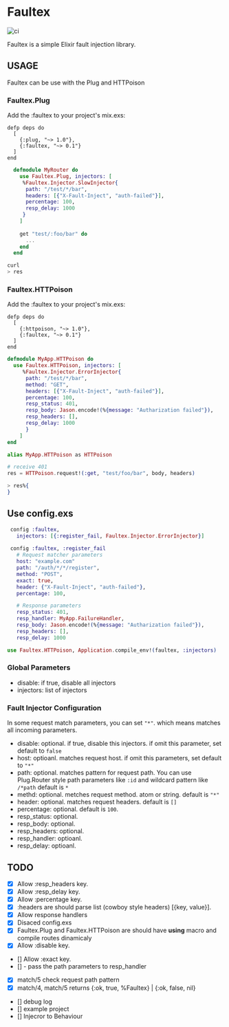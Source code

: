 # Faultex

![ci](https://github.com/kenichirow/faultex/actions/workflows/main.yml/badge.svg)

Faultex is a simple Elixir fault injection library.

## USAGE

Faultex can be use with the Plug and HTTPoison


### Faultex.Plug

Add the :faultex to your project's mix.exs:

```
defp deps do
  [
    {:plug, "~> 1.0"},
    {:faultex, "~> 0.1"}
  ]
end
```

```elixir
  defmodule MyRouter do
    use Faultex.Plug, injectors: [
     %Faultex.Injector.SlowInjector{
      path: "/test/*/bar",
      headers: [{"X-Fault-Inject", "auth-failed"}],
      percentage: 100,
      resp_delay: 1000
     }
    ]
     
    get "test/:foo/bar" do
      ...
    end
  end
```

```bash
curl 
> res
```


### Faultex.HTTPoison

Add the :faultex to your project's mix.exs:

```
defp deps do
  [
    {:httpoison, "~> 1.0"},
    {:faultex, "~> 0.1"}
  ]
end
```

```elixir
defmodule MyApp.HTTPoison do
  use Faultex.HTTPoison, injectors: [
     %Faultex.Injector.ErrorInjector{
      path: "/test/*/bar",
      method: "GET",
      headers: [{"X-Fault-Inject", "auth-failed"}],
      percentage: 100,
      resp_status: 401,
      resp_body: Jason.encode!(%{message: "Autharization failed"}),
      resp_headers: [],
      resp_delay: 1000
      }
    ]
end

alias MyApp.HTTPoison as HTTPoison

# receive 401
res = HTTPoison.request!(:get, "test/foo/bar", body, headers)

> res%{
}
```


## Use config.exs

```elixir
 config :faultex, 
   injectors: [{:register_fail, Faultex.Injector.ErrorInjector}]
     
 config :faultex, :register_fail 
   # Request matcher parameters
   host: "example.com"
   path: "/auth/*/*/register",
   method: "POST",
   exact: true,
   header: {"X-Fault-Inject", "auth-failed"},
   percentage: 100,

   # Response parameters
   resp_status: 401,
   resp_handler: MyApp.FailureHandler,
   resp_body: Jason.encode!(%{message: "Autharization failed"}),
   resp_headers: [],
   resp_delay: 1000
```

```elixir
use Faultex.HTTPoison, Application.compile_env!(faultex, :injectors)
```

### Global Parameters

- disable: if true, disable all injectors
- injectors: list of injectors 

### Fault Injector Configuration

In some request match parameters, you can set `"*"`. 
which means matches all incoming parameters.

- disable: optional. if true, disable this injectors. if omit this parameter, set default to `false`
- host: optioanl. matches request host. if omit this parameters, set default to `"*"` 
- path: optional. matches pattern for request path. You can use Plug.Router style path parameters like `:id` and wildcard pattern like `/*path` default is `*`
- methd: optional. metches request method. atom or string. default is `"*"`
- header: optional. matches request headers. default is `[]`
- percentage: optional. default is `100`.
- resp_status: optional. 
- resp_body: optional.
- resp_headers: optional.
- resp_handler: optioanl.
- resp_delay: optioanl.

## TODO

- [x] Allow :resp_headers key.
- [x] Allow :resp_delay key.
- [x] Allow :percentage key.
- [x] :headers are should parse list (cowboy style headers) [{key, value}].
- [x] Allow response handlers
- [x] Disaced config.exs
- [x] Faultex.Plug and Faultex.HTTPoison are should have __using__ macro and compile routes dinamicaly
- [x] Allow :disable key.
- [] Allow :exact key.
- [] - pass the path parameters to resp_handler
- [x] match/5 check request path pattern
- [x] match/4, match/5 returns {:ok, true, %Faultex} | {:ok, false, nil}
- [] debug log
- [] example project
- [] Injecror to Behaviour
